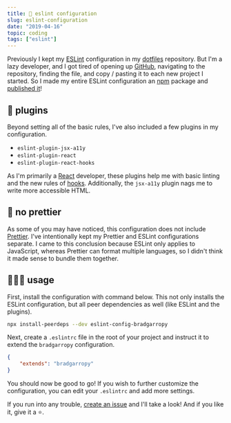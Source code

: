 ```yaml
---
title: 💎 eslint configuration
slug: eslint-configuration
date: "2019-04-16"
topic: coding
tags: ["eslint"]
---
```


Previously I kept my [ESLint][eslint] configuration in my [dotfiles][dotfiles] repository. But I'm a lazy developer, and I got tired of opening up [GitHub][github], navigating to the repository, finding the file, and copy / pasting it to each new project I started. So I made my entire ESLint configuration an [npm][npm] package and [published it][eslint-config-bradgarropy]!

## 🔌 plugins

Beyond setting all of the basic rules, I've also included a few plugins in my configuration.

- `eslint-plugin-jsx-a11y`
- `eslint-plugin-react`
- `eslint-plugin-react-hooks`

As I'm primarily a [React][react] developer, these plugins help me with basic linting and the new rules of [hooks][hooks]. Additionally, the `jsx-a11y` plugin nags me to write more accessible HTML.

## 💋 no prettier

As some of you may have noticed, this configuration does not include [Prettier][prettier]. I've intentionally kept my Prettier and ESLint configurations separate. I came to this conclusion because ESLint only applies to JavaScript, whereas Prettier can format multiple languages, so I didn't think it made sense to bundle them together.

## 👨🏼‍🏫 usage

First, install the configuration with command below. This not only installs the ESLint configuration, but all peer dependencies as well (like ESLint and the plugins).

```zsh
npx install-peerdeps --dev eslint-config-bradgarropy
```

Next, create a `.eslintrc` file in the root of your project and instruct it to extend the `bradgarropy` configuration.

```json
{
    "extends": "bradgarropy"
}
```

You should now be good to go! If you wish to further customize the configuration, you can edit your `.eslintrc` and add more settings.

If you run into any trouble, [create an issue][issues] and I'll take a look! And if you like it, give it a ⭐.

[eslint]: https://eslint.org
[dotfiles]: https://github.com/bradgarropy/dotfiles
[github]: https://github.com
[npm]: https://www.npmjs.com
[eslint-config-bradgarropy]: https://www.npmjs.com/package/eslint-config-bradgarropy
[react]: https://reactjs.org
[hooks]: https://reactjs.org/docs/hooks-intro.html
[prettier]: https://prettier.io
[issues]: https://github.com/bradgarropy/eslint-config-bradgarropy/issues
